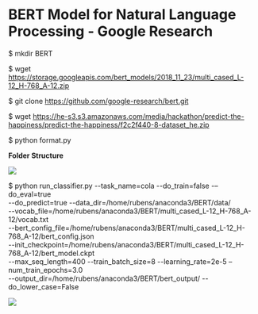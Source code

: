 # BERT Model for Natural Language Processing - Google Research

$ mkdir BERT  

$ wget https://storage.googleapis.com/bert_models/2018_11_23/multi_cased_L-12_H-768_A-12.zip

$ git clone https://github.com/google-research/bert.git  

$ wget https://he-s3.s3.amazonaws.com/media/hackathon/predict-the-happiness/predict-the-happiness/f2c2f440-8-dataset_he.zip

$ python format.py

<b>Folder Structure</b>  

<img src=https://github.com/RubensZimbres/Repo-2019/blob/master/BERT/Pics/bert_folder.png>  

$ python run_classifier.py --task_name=cola --do_train=false -–do_eval=true  
--do_predict=true --data_dir=/home/rubens/anaconda3/BERT/data/  
--vocab_file=/home/rubens/anaconda3/BERT/multi_cased_L-12_H-768_A-12/vocab.txt   
--bert_config_file=/home/rubens/anaconda3/BERT/multi_cased_L-12_H-768_A-12/bert_config.json   
--init_checkpoint=/home/rubens/anaconda3/BERT/multi_cased_L-12_H-768_A-12/bert_model.ckpt   
--max_seq_length=400 --train_batch_size=8  --learning_rate=2e-5 –num_train_epochs=3.0   
--output_dir=/home/rubens/anaconda3/BERT/bert_output/ --do_lower_case=False  

<img src=https://github.com/RubensZimbres/Repo-2019/blob/master/BERT/Pics/bert_running.png>  
